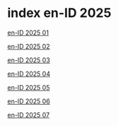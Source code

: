 # index en-ID 2025

<a href="./01">en-ID 2025 01</a>

<a href="./02">en-ID 2025 02</a>

<a href="./03">en-ID 2025 03</a>

<a href="./04">en-ID 2025 04</a>

<a href="./05">en-ID 2025 05</a>

<a href="./06">en-ID 2025 06</a>

<a href="./07">en-ID 2025 07</a>
